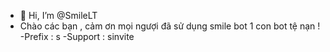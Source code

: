 - 👋 Hi, I’m @SmileLT
- Chào các bạn , cảm ơn mọi ngượi đã sử dụng smile bot
1 con bot tệ nạn !
-Prefix : s 
-Support : sinvite
